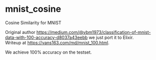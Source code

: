 # mnist_cosine
Cosine Similarity for MNIST  
  
Original author https://medium.com/@vbm1973/classification-of-mnist-data-with-100-accuracy-d8037a43eebb we just port it to Elixir.  
Writeup at https://vans163.com/md/mnist_100.html.  
  
We achieve 100% accuracy on the testset.  